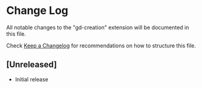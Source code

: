 # Change Log

All notable changes to the "gd-creation" extension will be documented in this file.

Check [Keep a Changelog](http://keepachangelog.com/) for recommendations on how to structure this file.

## [Unreleased]

- Initial release